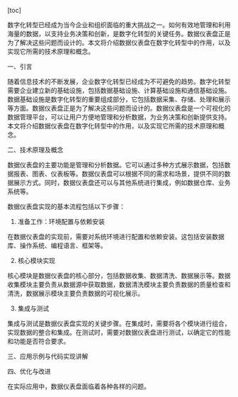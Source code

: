
[toc]                    
                
                
数字化转型已经成为当今企业和组织面临的重大挑战之一。如何有效地管理和利用海量的数据，以支持业务决策和创新，是数字化转型的关键任务。数据仪表盘正是为了解决这些问题而设计的。本文将介绍数据仪表盘在数字化转型中的作用，以及实现它所需的技术原理和概念。

一、引言

随着信息技术的不断发展，企业数字化转型已经成为不可避免的趋势。数字化转型需要企业建立新的基础设施，包括数据基础设施、计算基础设施和通信基础设施。数据基础设施是数字化转型的重要组成部分，它包括数据采集、存储、处理和展示等方面。数据仪表盘正是为了解决这些问题而设计的。数据仪表盘是一个可视化的数据管理平台，可以让用户方便地管理和分析数据，为业务决策和创新提供支持。本文将介绍数据仪表盘在数字化转型中的作用，以及实现它所需的技术原理和概念。

二、技术原理及概念

数据仪表盘的主要功能是管理和分析数据。它可以通过多种方式展示数据，包括数据报表、图表、仪表板等。数据仪表盘可以根据不同的需求和场景，提供不同的数据展示方式。同时，数据仪表盘还可以与其他系统进行集成，例如数据仓库、业务系统等。

数据仪表盘实现的基本流程包括以下步骤：

1. 准备工作：环境配置与依赖安装

在数据仪表盘的实现前，需要对系统环境进行配置和依赖安装。这包括安装数据库、操作系统、编程语言、框架等。

2. 核心模块实现

核心模块是数据仪表盘的核心部分，包括数据收集、数据清洗、数据展示等。数据收集模块主要负责从数据源中获取数据，数据清洗模块主要负责数据的质量检查和清洗，数据展示模块主要负责数据的可视化展示。

3. 集成与测试

集成与测试是数据仪表盘实现的关键步骤。在集成时，需要将各个模块进行组合，实现数据的整合和集成。在测试时，需要对数据仪表盘进行测试，以确定它的性能和功能是否符合要求。

三、应用示例与代码实现讲解

四、优化与改进

在实际应用中，数据仪表盘面临着各种各样的问题。

